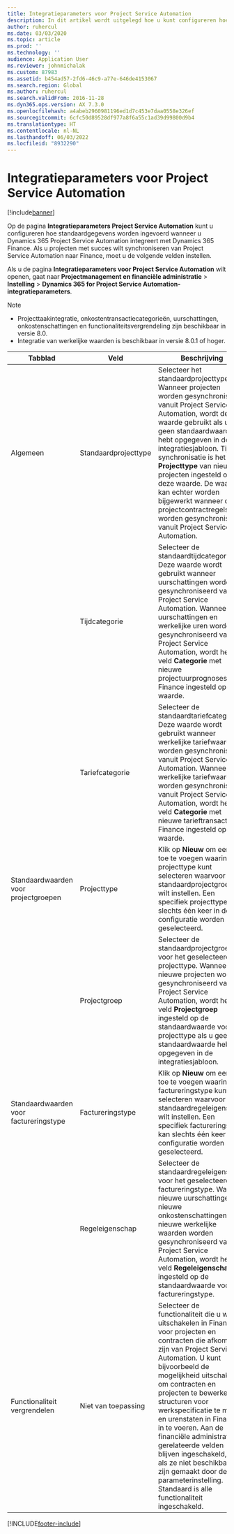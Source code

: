 ```yaml
---
title: Integratieparameters voor Project Service Automation
description: In dit artikel wordt uitgelegd hoe u kunt configureren hoe standaardgegevens worden ingevoerd wanneer u Microsoft Dynamics 365 for Project Service Automation met Microsoft Dynamics 365 Finance integreert.
author: ruhercul
ms.date: 03/03/2020
ms.topic: article
ms.prod: ''
ms.technology: ''
audience: Application User
ms.reviewer: johnmichalak
ms.custom: 87983
ms.assetid: b454ad57-2fd6-46c9-a77e-646de4153067
ms.search.region: Global
ms.author: ruhercul
ms.search.validFrom: 2016-11-28
ms.dyn365.ops.version: AX 7.3.0
ms.openlocfilehash: a4abeb2960981196ed1d7c453e7daa0558e326ef
ms.sourcegitcommit: 6cfc50d89528df977a8f6a55c1ad39d99800d9b4
ms.translationtype: HT
ms.contentlocale: nl-NL
ms.lasthandoff: 06/03/2022
ms.locfileid: "8932290"
---
```

# <a name="project-service-automation-integration-parameters"></a>Integratieparameters voor Project Service Automation

[!include[banner](../includes/banner.md)]

Op de pagina **Integratieparameters Project Service Automation** kunt u configureren hoe standaardgegevens worden ingevoerd wanneer u Dynamics 365 Project Service Automation integreert met Dynamics 365 Finance. Als u projecten met succes wilt synchroniseren van Project Service Automation naar Finance, moet u de volgende velden instellen.

Als u de pagina **Integratieparameters voor Project Service Automation** wilt openen, gaat naar **Projectmanagement en financiële administratie** \> **Instelling** \> **Dynamics 365 for Project Service Automation-integratieparameters**. 

> [!NOTE]
> - Projecttaakintegratie, onkostentransactiecategorieën, uurschattingen, onkostenschattingen en functionaliteitsvergrendeling zijn beschikbaar in versie 8.0.
> - Integratie van werkelijke waarden is beschikbaar in versie 8.0.1 of hoger.


| Tabblad                    | Veld                | Beschrijving |
|------------------------|----------------------|-------------|
| Algemeen                | Standaardprojecttype | Selecteer het standaardprojecttype. Wanneer projecten worden gesynchroniseerd vanuit Project Service Automation, wordt deze waarde gebruikt als u geen standaardwaarde hebt opgegeven in de integratiesjabloon. Tijdens synchronisatie is het veld **Projecttype** van nieuwe projecten ingesteld op deze waarde. De waarde kan echter worden bijgewerkt wanneer de projectcontractregels worden gesynchroniseerd vanuit Project Service Automation. |
|                        | Tijdcategorie        | Selecteer de standaardtijdcategorie. Deze waarde wordt gebruikt wanneer uurschattingen worden gesynchroniseerd vanuit Project Service Automation. Wanneer de uurschattingen en werkelijke uren worden gesynchroniseerd vanuit Project Service Automation, wordt het veld **Categorie** met nieuwe projectuurprognoses in Finance ingesteld op deze waarde. |
|                        | Tariefcategorie         | Selecteer de standaardtariefcategorie. Deze waarde wordt gebruikt wanneer werkelijke tariefwaarden worden gesynchroniseerd vanuit Project Service Automation. Wanneer de werkelijke tariefwaarden worden gesynchroniseerd vanuit Project Service Automation, wordt het veld **Categorie** met nieuwe tarieftransacties in Finance ingesteld op deze waarde. |
| Standaardwaarden voor projectgroepen | Projecttype         | Klik op **Nieuw** om een rij toe te voegen waarin u het projecttype kunt selecteren waarvoor u de standaardprojectgroep wilt instellen. Een specifiek projecttype kan slechts één keer in de configuratie worden geselecteerd. |
|                        | Projectgroep        | Selecteer de standaardprojectgroep voor het geselecteerde projecttype. Wanneer nieuwe projecten worden gesynchroniseerd vanuit Project Service Automation, wordt het veld **Projectgroep** ingesteld op de standaardwaarde voor het projecttype als u geen standaardwaarde hebt opgegeven in de integratiesjabloon. |
| Standaardwaarden voor factureringstype  | Factureringstype         | Klik op **Nieuw** om een rij toe te voegen waarin u het factureringstype kunt selecteren waarvoor u de standaardregeleigenschap wilt instellen. Een specifiek factureringstype kan slechts één keer in de configuratie worden geselecteerd. |
|                        | Regeleigenschap        | Selecteer de standaardregeleigenschap voor het geselecteerde factureringstype. Wanneer nieuwe uurschattingen, nieuwe onkostenschattingen of nieuwe werkelijke waarden worden gesynchroniseerd vanuit Project Service Automation, wordt het veld **Regeleigenschap** ingesteld op de standaardwaarde voor het factureringstype. |
| Functionaliteit vergrendelen  | Niet van toepassing       | Selecteer de functionaliteit die u wilt uitschakelen in Finance voor projecten en contracten die afkomstig zijn van Project Service Automation. U kunt bijvoorbeeld de mogelijkheid uitschakelen om contracten en projecten te bewerken, structuren voor werkspecificatie te maken en urenstaten in Finance in te voeren. Aan de financiële administratie gerelateerde velden blijven ingeschakeld, zelfs als ze niet beschikbaar zijn gemaakt door de parameterinstelling. Standaard is alle functionaliteit ingeschakeld. |


[!INCLUDE[footer-include](../includes/footer-banner.md)]